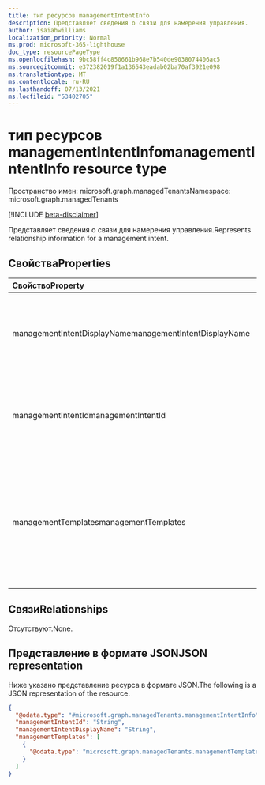 ```yaml
---
title: тип ресурсов managementIntentInfo
description: Представляет сведения о связи для намерения управления.
author: isaiahwilliams
localization_priority: Normal
ms.prod: microsoft-365-lighthouse
doc_type: resourcePageType
ms.openlocfilehash: 9bc58ff4c850661b968e7b540de9038074406ac5
ms.sourcegitcommit: e372382019f1a136543eadab02ba70af3921e098
ms.translationtype: MT
ms.contentlocale: ru-RU
ms.lasthandoff: 07/13/2021
ms.locfileid: "53402705"
---
```

# <a name="managementintentinfo-resource-type"></a><span data-ttu-id="f0555-103">тип ресурсов managementIntentInfo</span><span class="sxs-lookup"><span data-stu-id="f0555-103">managementIntentInfo resource type</span></span>

<span data-ttu-id="f0555-104">Пространство имен: microsoft.graph.managedTenants</span><span class="sxs-lookup"><span data-stu-id="f0555-104">Namespace: microsoft.graph.managedTenants</span></span>

[!INCLUDE [beta-disclaimer](../../includes/beta-disclaimer.md)]

<span data-ttu-id="f0555-105">Представляет сведения о связи для намерения управления.</span><span class="sxs-lookup"><span data-stu-id="f0555-105">Represents relationship information for a management intent.</span></span>

## <a name="properties"></a><span data-ttu-id="f0555-106">Свойства</span><span class="sxs-lookup"><span data-stu-id="f0555-106">Properties</span></span>
|<span data-ttu-id="f0555-107">Свойство</span><span class="sxs-lookup"><span data-stu-id="f0555-107">Property</span></span>|<span data-ttu-id="f0555-108">Тип</span><span class="sxs-lookup"><span data-stu-id="f0555-108">Type</span></span>|<span data-ttu-id="f0555-109">Описание</span><span class="sxs-lookup"><span data-stu-id="f0555-109">Description</span></span>|
|:---|:---|:---|
|<span data-ttu-id="f0555-110">managementIntentDisplayName</span><span class="sxs-lookup"><span data-stu-id="f0555-110">managementIntentDisplayName</span></span>|<span data-ttu-id="f0555-111">String</span><span class="sxs-lookup"><span data-stu-id="f0555-111">String</span></span>|<span data-ttu-id="f0555-112">Имя отображения для намерения управления.</span><span class="sxs-lookup"><span data-stu-id="f0555-112">The display name for the management intent.</span></span> <span data-ttu-id="f0555-113">Необязательно.</span><span class="sxs-lookup"><span data-stu-id="f0555-113">Optional.</span></span> <span data-ttu-id="f0555-114">Только для чтения.</span><span class="sxs-lookup"><span data-stu-id="f0555-114">Read-only.</span></span>|
|<span data-ttu-id="f0555-115">managementIntentId</span><span class="sxs-lookup"><span data-stu-id="f0555-115">managementIntentId</span></span>|<span data-ttu-id="f0555-116">String</span><span class="sxs-lookup"><span data-stu-id="f0555-116">String</span></span>|<span data-ttu-id="f0555-117">Идентификатор для намерения управления.</span><span class="sxs-lookup"><span data-stu-id="f0555-117">The identifier for the management intent.</span></span> <span data-ttu-id="f0555-118">Обязательный.</span><span class="sxs-lookup"><span data-stu-id="f0555-118">Required.</span></span> <span data-ttu-id="f0555-119">Только для чтения.</span><span class="sxs-lookup"><span data-stu-id="f0555-119">Read-only.</span></span>|
|<span data-ttu-id="f0555-120">managementTemplates</span><span class="sxs-lookup"><span data-stu-id="f0555-120">managementTemplates</span></span>|<span data-ttu-id="f0555-121">[коллекция microsoft.graph.managedTenants.managementTemplateDetailedInfo](../resources/managedtenants-managementtemplatedetailedinfo.md)</span><span class="sxs-lookup"><span data-stu-id="f0555-121">[microsoft.graph.managedTenants.managementTemplateDetailedInfo](../resources/managedtenants-managementtemplatedetailedinfo.md) collection</span></span>|<span data-ttu-id="f0555-122">Коллекция сведений о шаблонах управления, связанных с намерением управления.</span><span class="sxs-lookup"><span data-stu-id="f0555-122">The collection of management template information associated with the management intent.</span></span> <span data-ttu-id="f0555-123">Необязательно.</span><span class="sxs-lookup"><span data-stu-id="f0555-123">Optional.</span></span> <span data-ttu-id="f0555-124">Только для чтения.</span><span class="sxs-lookup"><span data-stu-id="f0555-124">Read-only.</span></span>|

## <a name="relationships"></a><span data-ttu-id="f0555-125">Связи</span><span class="sxs-lookup"><span data-stu-id="f0555-125">Relationships</span></span>
<span data-ttu-id="f0555-126">Отсутствуют.</span><span class="sxs-lookup"><span data-stu-id="f0555-126">None.</span></span>

## <a name="json-representation"></a><span data-ttu-id="f0555-127">Представление в формате JSON</span><span class="sxs-lookup"><span data-stu-id="f0555-127">JSON representation</span></span>
<span data-ttu-id="f0555-128">Ниже указано представление ресурса в формате JSON.</span><span class="sxs-lookup"><span data-stu-id="f0555-128">The following is a JSON representation of the resource.</span></span>
<!-- {
  "blockType": "resource",
  "@odata.type": "microsoft.graph.managedTenants.managementIntentInfo"
}
-->
``` json
{
  "@odata.type": "#microsoft.graph.managedTenants.managementIntentInfo",
  "managementIntentId": "String",
  "managementIntentDisplayName": "String",
  "managementTemplates": [
    {
      "@odata.type": "microsoft.graph.managedTenants.managementTemplateDetailedInfo"
    }
  ]
}
```
